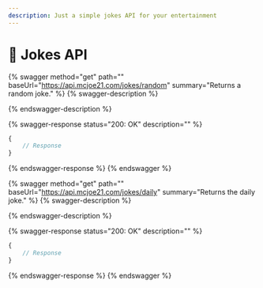 ```yaml
---
description: Just a simple jokes API for your entertainment
---
```


# 🙋 Jokes API

{% swagger method="get" path="" baseUrl="https://api.mcjoe21.com/jokes/random" summary="Returns a random joke." %}
{% swagger-description %}

{% endswagger-description %}

{% swagger-response status="200: OK" description="" %}
```javascript
{
    // Response
}
```
{% endswagger-response %}
{% endswagger %}

{% swagger method="get" path="" baseUrl="https://api.mcjoe21.com/jokes/daily" summary="Returns the daily joke." %}
{% swagger-description %}

{% endswagger-description %}

{% swagger-response status="200: OK" description="" %}
```javascript
{
    // Response
}
```
{% endswagger-response %}
{% endswagger %}
